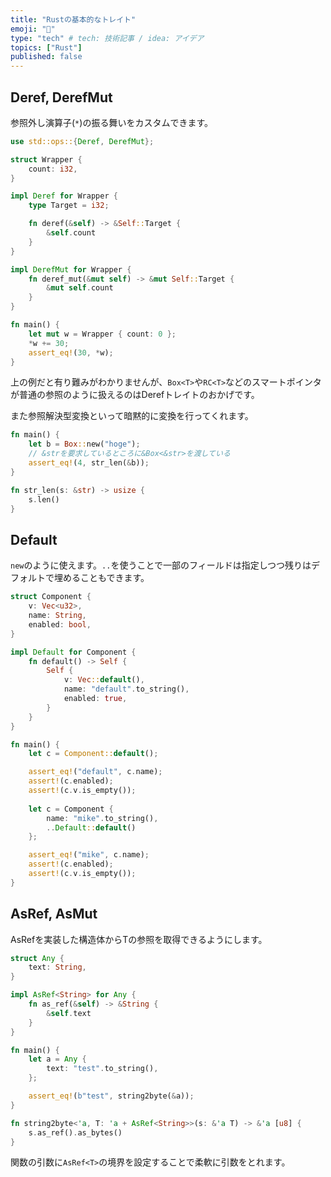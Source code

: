 ```yaml
---
title: "Rustの基本的なトレイト"
emoji: "🦔"
type: "tech" # tech: 技術記事 / idea: アイデア
topics: ["Rust"]
published: false
---
```


## Deref, DerefMut

参照外し演算子(`*`)の振る舞いをカスタムできます。

```rs
use std::ops::{Deref, DerefMut};

struct Wrapper {
    count: i32,
}

impl Deref for Wrapper {
    type Target = i32;

    fn deref(&self) -> &Self::Target {
        &self.count
    }
}

impl DerefMut for Wrapper {
    fn deref_mut(&mut self) -> &mut Self::Target {
        &mut self.count
    }
}

fn main() {
    let mut w = Wrapper { count: 0 };
    *w += 30;
    assert_eq!(30, *w);
}
```

上の例だと有り難みがわかりませんが、`Box<T>`や`RC<T>`などのスマートポインタが普通の参照のように扱えるのはDerefトレイトのおかげです。

また参照解決型変換といって暗黙的に変換を行ってくれます。

```rs
fn main() {
    let b = Box::new("hoge");
    // &strを要求しているところに&Box<&str>を渡している
    assert_eq!(4, str_len(&b));
}

fn str_len(s: &str) -> usize {
    s.len()
}
```

## Default

`new`のように使えます。`..`を使うことで一部のフィールドは指定しつつ残りはデフォルトで埋めることもできます。

```rs
struct Component {
    v: Vec<u32>,
    name: String,
    enabled: bool,
}

impl Default for Component {
    fn default() -> Self {
        Self {
            v: Vec::default(),
            name: "default".to_string(),
            enabled: true,
        }
    }
}

fn main() {
    let c = Component::default();

    assert_eq!("default", c.name);
    assert!(c.enabled);
    assert!(c.v.is_empty());
    
    let c = Component {
        name: "mike".to_string(),
        ..Default::default()
    };

    assert_eq!("mike", c.name);
    assert!(c.enabled);
    assert!(c.v.is_empty());
}
```

## AsRef, AsMut

AsRefを実装した構造体からTの参照を取得できるようにします。

```rs
struct Any {
    text: String,
}

impl AsRef<String> for Any {
    fn as_ref(&self) -> &String {
        &self.text
    }
}

fn main() {
    let a = Any {
        text: "test".to_string(),
    };

    assert_eq!(b"test", string2byte(&a));
}

fn string2byte<'a, T: 'a + AsRef<String>>(s: &'a T) -> &'a [u8] {
    s.as_ref().as_bytes()
}
```

関数の引数に`AsRef<T>`の境界を設定することで柔軟に引数をとれます。

